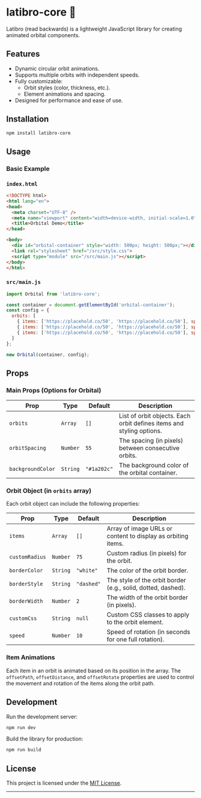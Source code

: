# latibro-core &#x1F30C;

Latibro (read backwards) is a lightweight JavaScript library for creating animated orbital components.

## Features
- Dynamic circular orbit animations.
- Supports multiple orbits with independent speeds.
- Fully customizable:
  - Orbit styles (color, thickness, etc.).
  - Element animations and spacing.
- Designed for performance and ease of use.


## Installation

```bash
npm install latibro-core
```

## Usage

### Basic Example

### <code>index.html</code>
```html
<!DOCTYPE html>
<html lang="en">
<head>
  <meta charset="UTF-8" />
  <meta name="viewport" content="width=device-width, initial-scale=1.0" />
  <title>Orbital Demo</title>
</head>

<body>
  <div id="orbital-container" style="width: 500px; height: 500px;"></div>
  <link rel="stylesheet" href="/src/style.css">
  <script type="module" src="/src/main.js"></script>
</body>
</html>
```

### <code>src/main.js</code>
```javascript
import Orbital from 'latibro-core';

const container = document.getElementById('orbital-container');
const config = {
  orbits: [
    { items: ['https://placehold.co/50', 'https://placehold.co/50'], speed: 10 },
    { items: ['https://placehold.co/50', 'https://placehold.co/50'], speed: 15 },
    { items: ['https://placehold.co/50', 'https://placehold.co/50'], speed: 20 },    
  ]
};

new Orbital(container, config);
```

## Props

### Main Props (Options for Orbital)

| Prop                         | Type                | Default                | Description                                                          |
| ---------------------------- | ------------------- | ---------------------- | -------------------------------------------------------------------- |
| <code>orbits</code>          | <code>Array</code>  | <code>[]</code>        | List of orbit objects. Each orbit defines items and styling options. |
| <code>orbitSpacing</code>    | <code>Number</code> | <code>55</code>        | The spacing (in pixels) between consecutive orbits.                  |
| <code>backgroundColor</code> | <code>String</code> | <code>"#1a202c"</code> | The background color of the orbital container.                       |

### Orbit Object (in <code>orbits</code> array)
Each orbit object can include the following properties:

| Prop                      | Type                | Default               | Description                                                  |
| ------------------------- | ------------------- | --------------------- | ------------------------------------------------------------ |
| <code>items</code>        | <code>Array</code>  | <code>[]</code>       | Array of image URLs or content to display as orbiting items. |
| <code>customRadius</code> | <code>Number</code> | <code>75</code>       | Custom radius (in pixels) for the orbit.                     |
| <code>borderColor</code>  | <code>String</code> | <code>"white"</code>  | The color of the orbit border.                               |
| <code>borderStyle</code>  | <code>String</code> | <code>"dashed"</code> | The style of the orbit border (e.g., solid, dotted, dashed). |
| <code>borderWidth</code>  | <code>Number</code> | <code>2</code>        | The width of the orbit border (in pixels).                   |
| <code>customCss</code>    | <code>String</code> | <code>null</code>     | Custom CSS classes to apply to the orbit element.            |
| <code>speed</code>        | <code>Number</code> | <code>10</code>       | Speed of rotation (in seconds for one full rotation).        |

### Item Animations
Each item in an orbit is animated based on its position in the array. The <code>offsetPath</code>, <code>offsetDistance</code>, and <code>offsetRotate</code> properties are used to control the movement and rotation of the items along the orbit path.

## Development

Run the development server:
```bash
npm run dev
```
  
Build the library for production:
```bash
npm run build
```

## License
This project is licensed under the [MIT License](https://github.com/hramasimpaniry/latibro-core/blob/main/LICENSE).

---